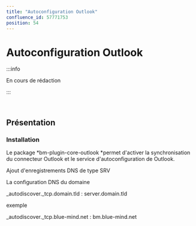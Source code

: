```yaml
---
title: "Autoconfiguration Outlook"
confluence_id: 57771753
position: 54
---
```

# Autoconfiguration Outlook


:::info

En cours de rédaction

:::

 

## Présentation

### Installation

Le package *bm-plugin-core-outlook *permet d'activer la synchronisation du connecteur Outlook et le service d'autoconfiguration de Outlook.

Ajout d'enregistrements DNS de type SRV

La configuration DNS du domaine 

_autodiscover._tcp.domain.tld : server.domain.tld

exemple


_autodiscover._tcp.blue-mind.net : bm.blue-mind.net

